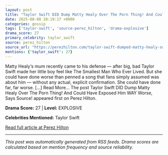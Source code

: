 ```yaml
---
layout: post
title: "Taylor Swift DID Dump Matty Healy Over The Porn Thing! And Could Have Exposed Him WAY Worse, Says Source!"
date: 2025-08-08 20:19:17 +0000
categories: gossip
tags: ['taylor-swift', 'source-perez_hilton', 'drama-explosive']
drama_score: 27
primary_celebrity: taylor_swift
source: perez_hilton
source_url: "https://perezhilton.com/taylor-swift-dumped-matty-healy-swifties-porn-controversy/"
mentions: {'taylor_swift': 27}
---
```


Matty Healy‘s mum recently came to his defense — after big, bad Taylor Swift made her little boy feel like The Smallest Man Who Ever Lived. But she could have done worse than penned a song that fans simply assumed was about him — without any actual, explicit confirmation. She could have done far, far worse. [...] Read More... The post Taylor Swift DID Dump Matty Healy Over The Porn Thing! And Could Have Exposed Him WAY Worse, Says Source! appeared first on Perez Hilton.

**Drama Score:** 27 | **Level:** EXPLOSIVE

**Celebrities Mentioned:** Taylor Swift

[Read full article at Perez Hilton](https://perezhilton.com/taylor-swift-dumped-matty-healy-swifties-porn-controversy/)

---
*This post was automatically generated from RSS feeds. Drama scores are calculated based on mention frequency and source reliability.*
